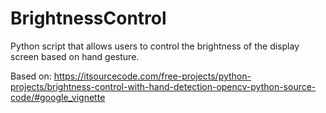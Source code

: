 # BrightnessControl

Python script that allows users to control the
brightness of the display screen based on hand gesture.

Based on: https://itsourcecode.com/free-projects/python-projects/brightness-control-with-hand-detection-opencv-python-source-code/#google_vignette

